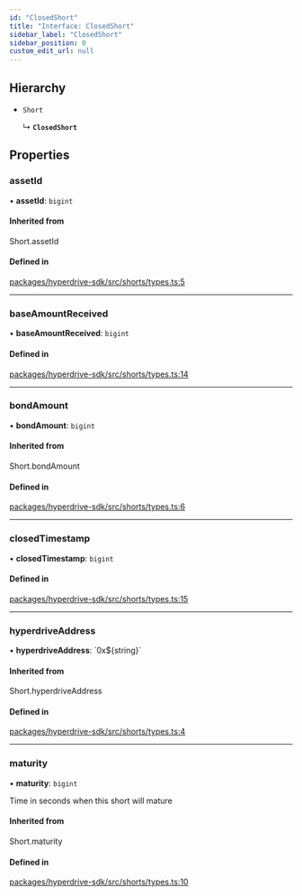 ```yaml
---
id: "ClosedShort"
title: "Interface: ClosedShort"
sidebar_label: "ClosedShort"
sidebar_position: 0
custom_edit_url: null
---
```


## Hierarchy

- `Short`

  ↳ **`ClosedShort`**

## Properties

### assetId

• **assetId**: `bigint`

#### Inherited from

Short.assetId

#### Defined in

[packages/hyperdrive-sdk/src/shorts/types.ts:5](https://github.com/delvtech/hyperdrive-monorepo/blob/ad69d2e/packages/hyperdrive-sdk/src/shorts/types.ts#L5)

___

### baseAmountReceived

• **baseAmountReceived**: `bigint`

#### Defined in

[packages/hyperdrive-sdk/src/shorts/types.ts:14](https://github.com/delvtech/hyperdrive-monorepo/blob/ad69d2e/packages/hyperdrive-sdk/src/shorts/types.ts#L14)

___

### bondAmount

• **bondAmount**: `bigint`

#### Inherited from

Short.bondAmount

#### Defined in

[packages/hyperdrive-sdk/src/shorts/types.ts:6](https://github.com/delvtech/hyperdrive-monorepo/blob/ad69d2e/packages/hyperdrive-sdk/src/shorts/types.ts#L6)

___

### closedTimestamp

• **closedTimestamp**: `bigint`

#### Defined in

[packages/hyperdrive-sdk/src/shorts/types.ts:15](https://github.com/delvtech/hyperdrive-monorepo/blob/ad69d2e/packages/hyperdrive-sdk/src/shorts/types.ts#L15)

___

### hyperdriveAddress

• **hyperdriveAddress**: \`0x${string}\`

#### Inherited from

Short.hyperdriveAddress

#### Defined in

[packages/hyperdrive-sdk/src/shorts/types.ts:4](https://github.com/delvtech/hyperdrive-monorepo/blob/ad69d2e/packages/hyperdrive-sdk/src/shorts/types.ts#L4)

___

### maturity

• **maturity**: `bigint`

Time in seconds when this short will mature

#### Inherited from

Short.maturity

#### Defined in

[packages/hyperdrive-sdk/src/shorts/types.ts:10](https://github.com/delvtech/hyperdrive-monorepo/blob/ad69d2e/packages/hyperdrive-sdk/src/shorts/types.ts#L10)
